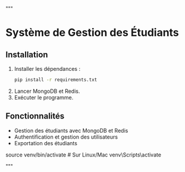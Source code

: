 """
# Système de Gestion des Étudiants

## Installation
1. Installer les dépendances :
   ```sh
   pip install -r requirements.txt
   ```
2. Lancer MongoDB et Redis.
3. Exécuter le programme.

## Fonctionnalités
- Gestion des étudiants avec MongoDB et Redis
- Authentification et gestion des utilisateurs
- Exportation des étudiants

source venv/bin/activate  # Sur Linux/Mac
venv\Scripts\activate


"""